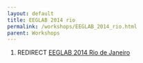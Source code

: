 ```yaml
---
layout: default
title: EEGLAB 2014 rio
permalink: /workshops/EEGLAB_2014_rio.html
parent: Workshops
---
```


1.  REDIRECT [EEGLAB 2014 Rio de
    Janeiro](/EEGLAB_2014_Rio_de_Janeiro "wikilink")